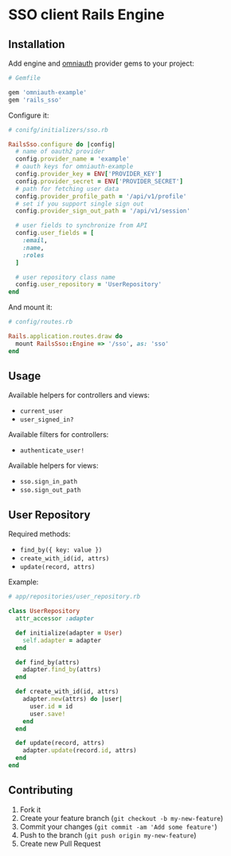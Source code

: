 # SSO client Rails Engine

## Installation

Add engine and [omniauth](https://github.com/intridea/omniauth-oauth2) provider gems to your project:

```ruby
# Gemfile

gem 'omniauth-example'
gem 'rails_sso'
```

Configure it:

```ruby
# conifg/initializers/sso.rb

RailsSso.configure do |config|
  # name of oauth2 provider
  config.provider_name = 'example'
  # oauth keys for omniauth-example
  config.provider_key = ENV['PROVIDER_KEY']
  config.provider_secret = ENV['PROVIDER_SECRET']
  # path for fetching user data
  config.provider_profile_path = '/api/v1/profile'
  # set if you support single sign out
  config.provider_sign_out_path = '/api/v1/session'

  # user fields to synchronize from API
  config.user_fields = [
    :email,
    :name,
    :roles
  ]

  # user repository class name
  config.user_repository = 'UserRepository'
end
```

And mount it:

```ruby
# config/routes.rb

Rails.application.routes.draw do
  mount RailsSso::Engine => '/sso', as: 'sso'
end
```

## Usage

Available helpers for controllers and views:

* `current_user`
* `user_signed_in?`

Available filters for controllers:

* `authenticate_user!`

Available helpers for views:

* `sso.sign_in_path`
* `sso.sign_out_path`

## User Repository

Required methods:

* `find_by({ key: value })`
* `create_with_id(id, attrs)`
* `update(record, attrs)`

Example:

```ruby
# app/repositories/user_repository.rb

class UserRepository
  attr_accessor :adapter

  def initialize(adapter = User)
    self.adapter = adapter
  end

  def find_by(attrs)
    adapter.find_by(attrs)
  end

  def create_with_id(id, attrs)
    adapter.new(attrs) do |user|
      user.id = id
      user.save!
    end
  end

  def update(record, attrs)
    adapter.update(record.id, attrs)
  end
end
```

## Contributing

1. Fork it
2. Create your feature branch (`git checkout -b my-new-feature`)
3. Commit your changes (`git commit -am 'Add some feature'`)
4. Push to the branch (`git push origin my-new-feature`)
5. Create new Pull Request
